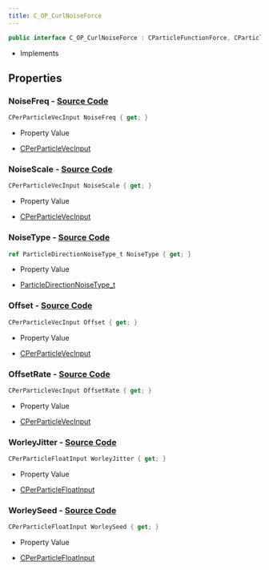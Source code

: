 ```yaml
---
title: C_OP_CurlNoiseForce
---
```


```csharp
public interface C_OP_CurlNoiseForce : CParticleFunctionForce, CParticleFunction, ISchemaClass<CParticleFunction>, ISchemaClass<CParticleFunctionForce>, ISchemaClass<C_OP_CurlNoiseForce>, ISchemaField, ISchemaClass, INativeHandle
```

- Implements

## Properties

### **NoiseFreq** - [Source Code](https://github.com/swiftly-solution/swiftlys2/blob/main/managed/src/SwiftlyS2.Generated/Schemas/Interfaces/C_OP_CurlNoiseForce.cs#L18)

```csharp
CPerParticleVecInput NoiseFreq { get; }
```

- Property Value

- [CPerParticleVecInput](/docs/api/shared/schemadefinitions/cperparticlevecinput)

### **NoiseScale** - [Source Code](https://github.com/swiftly-solution/swiftlys2/blob/main/managed/src/SwiftlyS2.Generated/Schemas/Interfaces/C_OP_CurlNoiseForce.cs#L20)

```csharp
CPerParticleVecInput NoiseScale { get; }
```

- Property Value

- [CPerParticleVecInput](/docs/api/shared/schemadefinitions/cperparticlevecinput)

### **NoiseType** - [Source Code](https://github.com/swiftly-solution/swiftlys2/blob/main/managed/src/SwiftlyS2.Generated/Schemas/Interfaces/C_OP_CurlNoiseForce.cs#L16)

```csharp
ref ParticleDirectionNoiseType_t NoiseType { get; }
```

- Property Value

- [ParticleDirectionNoiseType_t](/docs/api/shared/schemadefinitions/particledirectionnoisetype_t)

### **Offset** - [Source Code](https://github.com/swiftly-solution/swiftlys2/blob/main/managed/src/SwiftlyS2.Generated/Schemas/Interfaces/C_OP_CurlNoiseForce.cs#L22)

```csharp
CPerParticleVecInput Offset { get; }
```

- Property Value

- [CPerParticleVecInput](/docs/api/shared/schemadefinitions/cperparticlevecinput)

### **OffsetRate** - [Source Code](https://github.com/swiftly-solution/swiftlys2/blob/main/managed/src/SwiftlyS2.Generated/Schemas/Interfaces/C_OP_CurlNoiseForce.cs#L24)

```csharp
CPerParticleVecInput OffsetRate { get; }
```

- Property Value

- [CPerParticleVecInput](/docs/api/shared/schemadefinitions/cperparticlevecinput)

### **WorleyJitter** - [Source Code](https://github.com/swiftly-solution/swiftlys2/blob/main/managed/src/SwiftlyS2.Generated/Schemas/Interfaces/C_OP_CurlNoiseForce.cs#L28)

```csharp
CPerParticleFloatInput WorleyJitter { get; }
```

- Property Value

- [CPerParticleFloatInput](/docs/api/shared/schemadefinitions/cperparticlefloatinput)

### **WorleySeed** - [Source Code](https://github.com/swiftly-solution/swiftlys2/blob/main/managed/src/SwiftlyS2.Generated/Schemas/Interfaces/C_OP_CurlNoiseForce.cs#L26)

```csharp
CPerParticleFloatInput WorleySeed { get; }
```

- Property Value

- [CPerParticleFloatInput](/docs/api/shared/schemadefinitions/cperparticlefloatinput)

